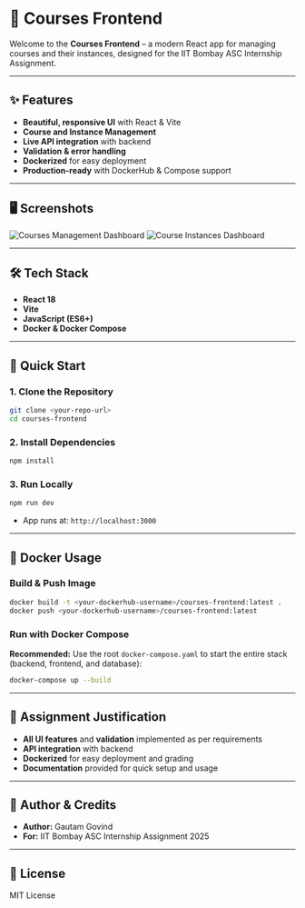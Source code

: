 # 🎨 Courses Frontend

Welcome to the **Courses Frontend** – a modern React app for managing courses and their instances, designed for the IIT Bombay ASC Internship Assignment.

---

## ✨ Features

- **Beautiful, responsive UI** with React & Vite
- **Course and Instance Management**
- **Live API integration** with backend
- **Validation & error handling**
- **Dockerized** for easy deployment
- **Production-ready** with DockerHub & Compose support

---

## 🖥️ Screenshots

![Courses Management Dashboard](https://github.com/user-attachments/assets/d97904fa-2f72-4ad5-90c4-752dba100d3d)
![Course Instances Dashboard](https://github.com/user-attachments/assets/42a5170e-0289-437c-a9be-ba011f4e7888)



---

## 🛠️ Tech Stack

- **React 18**
- **Vite**
- **JavaScript (ES6+)**
- **Docker & Docker Compose**

---

## 🚀 Quick Start

### 1. Clone the Repository
```sh
git clone <your-repo-url>
cd courses-frontend
```

### 2. Install Dependencies
```sh
npm install
```

### 3. Run Locally
```sh
npm run dev
```
- App runs at: `http://localhost:3000`

---

## 🐳 Docker Usage

### Build & Push Image
```sh
docker build -t <your-dockerhub-username>/courses-frontend:latest .
docker push <your-dockerhub-username>/courses-frontend:latest
```

### Run with Docker Compose

**Recommended:** Use the root `docker-compose.yaml` to start the entire stack (backend, frontend, and database):

```sh
docker-compose up --build
```

---

## 📝 Assignment Justification

- **All UI features** and **validation** implemented as per requirements
- **API integration** with backend
- **Dockerized** for easy deployment and grading
- **Documentation** provided for quick setup and usage

---

## 🤝 Author & Credits

- **Author:** Gautam Govind
- **For:** IIT Bombay ASC Internship Assignment 2025

---

## 📄 License

MIT License
